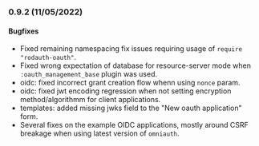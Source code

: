 ### 0.9.2 (11/05/2022)

#### Bugfixes

* Fixed remaining namespacing fix issues requiring usage of `require "rodauth-oauth"`.
* Fixed wrong expectation of database for resource-server mode when `:oauth_management_base` plugin was used.
* oidc: fixed incorrect grant creation flow whenn using `nonce` param.
* oidc: fixed jwt encoding regression when not setting encryption method/algorithmm for client applications.
* templates: added missing jwks field to the "New oauth application" form.
* Several fixes on the example OIDC applications, mostly around CSRF breakage when using latest version of `omniauth`.
